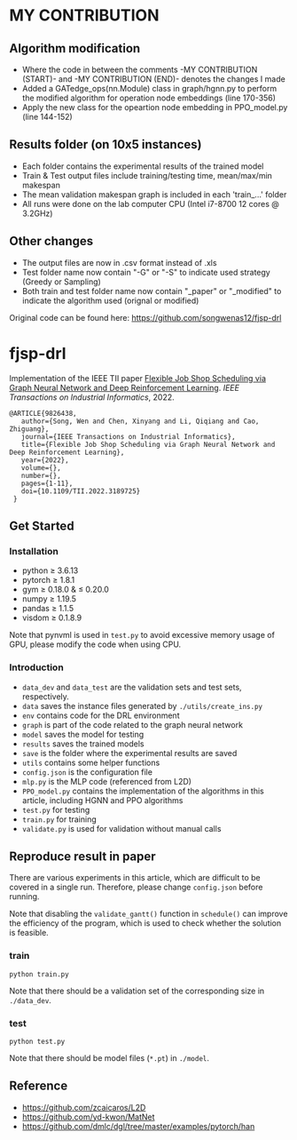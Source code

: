 # MY CONTRIBUTION
## Algorithm modification
* Where the code in between the comments -MY CONTRIBUTION (START)- and -MY CONTRIBUTION (END)- denotes the changes I made
* Added a GATedge_ops(nn.Module) class in graph/hgnn.py to perform the modified algorithm for operation node embeddings (line 170-356)
* Apply the new class for the opeartion node embedding in PPO_model.py (line 144-152)


## Results folder (on 10x5 instances)
* Each folder contains the experimental results of the trained model
* Train & Test output files include training/testing time, mean/max/min makespan
* The mean validation makespan graph is included in each 'train_...' folder
* All runs were done on the lab computer CPU (Intel i7-8700 12 cores @ 3.2GHz)

## Other changes
* The output files are now in .csv format instead of .xls
* Test folder name now contain "-G" or "-S" to indicate used strategy (Greedy or Sampling)
* Both train and test folder name now contain "_paper" or "_modified" to indicate the algorithm used (orignal or modified)

Original code can be found here: https://github.com/songwenas12/fjsp-drl


# fjsp-drl
Implementation of the IEEE TII paper [Flexible Job Shop Scheduling via Graph Neural Network and Deep Reinforcement Learning](https://ieeexplore.ieee.org/document/9826438). *IEEE Transactions on Industrial Informatics*, 2022.


```
@ARTICLE{9826438,  
   author={Song, Wen and Chen, Xinyang and Li, Qiqiang and Cao, Zhiguang},  
   journal={IEEE Transactions on Industrial Informatics},   
   title={Flexible Job Shop Scheduling via Graph Neural Network and Deep Reinforcement Learning},   
   year={2022},  
   volume={},  
   number={},  
   pages={1-11},  
   doi={10.1109/TII.2022.3189725}
 }
```

## Get Started

### Installation

* python $\ge$ 3.6.13
* pytorch $\ge$ 1.8.1
* gym $\ge$ 0.18.0 & $\le$ 0.20.0
* numpy $\ge$ 1.19.5
* pandas $\ge$ 1.1.5
* visdom $\ge$ 0.1.8.9

Note that pynvml is used in ```test.py``` to avoid excessive memory usage of GPU, please modify the code when using CPU.

### Introduction

* ```data_dev``` and ```data_test``` are the validation sets and test sets, respectively.
* ```data``` saves the instance files generated by ```./utils/create_ins.py```
* ```env``` contains code for the DRL environment
* ```graph``` is part of the code related to the graph neural network
* ```model``` saves the model for testing
* ```results``` saves the trained models
* ```save``` is the folder where the experimental results are saved
* ```utils``` contains some helper functions
* ```config.json``` is the configuration file
* ```mlp.py``` is the MLP code (referenced from L2D)
* ```PPO_model.py``` contains the implementation of the algorithms in this article, including HGNN and PPO algorithms
* ```test.py``` for testing
* ```train.py``` for training
* ```validate.py``` is used for validation without manual calls

## Reproduce result in paper

There are various experiments in this article, which are difficult to be covered in a single run. Therefore, please change ```config.json``` before running.

Note that disabling the ```validate_gantt()``` function in ```schedule()``` can improve the efficiency of the program, which is used to check whether the solution is feasible.

### train

```
python train.py
```

Note that there should be a validation set of the corresponding size in ```./data_dev```.

### test

```
python test.py
```
Note that there should be model files (```*.pt```) in ```./model```.

## Reference

* https://github.com/zcaicaros/L2D
* https://github.com/yd-kwon/MatNet
* https://github.com/dmlc/dgl/tree/master/examples/pytorch/han
